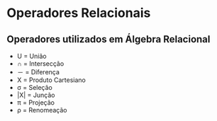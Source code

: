 # **Operadores Relacionais**
## **Operadores utilizados em Álgebra Relacional**
* U = União
* ∩ = Intersecção
* － = Diferença
* X = Produto Cartesiano
* σ = Seleção
* |X| = Junção
* π = Projeção
* ρ = Renomeação
